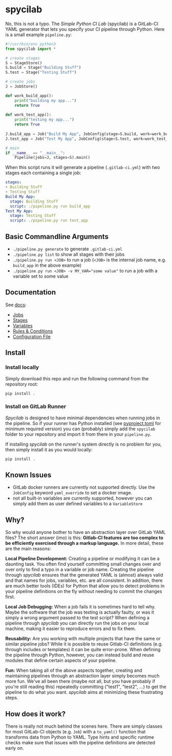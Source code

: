 # spycilab
No, this is not a typo. The *Simple Python CI Lab* (spycilab) is a GitLab-CI YAML generator that lets you specify your CI pipeline through Python.
Here is a small example `pipeline.py`:
```python
#!/usr/bin/env python3
from spycilab import *

# create stages
S = StageStore()
S.build = Stage("Building Stuff")
S.test = Stage("Testing Stuff")

# create jobs
J = JobStore()

def work_build_app():
    print("building my app...")
    return True
    
def work_test_app():
    print("testing my app...")
    return True
    
J.build_app = Job("Build My App", JobConfig(stage=S.build, work=work_build_app))
J.test_app = Job("Test My App", JobConfig(stage=S.test, work=work_test_app))

# main
if __name__ == "__main__":
    Pipeline(jobs=J, stages=S).main()
```
When this script runs it will generate a pipeline (`.gitlab-ci.yml`) with two stages each containing a single job:
```yaml
stages:
- Building Stuff
- Testing Stuff
Build My App:
  stage: Building Stuff
  script: ./pipeline.py run build_app
Test My App:
  stage: Testing Stuff
  script: ./pipeline.py run test_app
```

## Basic Commandline Arguments
- ```./pipeline.py generate``` to generate `.gitlab-ci.yml`
- ```./pipeline.py list``` to show all stages with their jobs
- ```./pipeline.py run <JOB>``` to run a job (`<JOB>` is the internal job name, e.g. `build_app` in the above example)
- ```./pipeline.py run <JOB> -v MY_VAR="some value"``` to run a job with a variable set to some value

## Documentation
See [docs](./docs):
- [Jobs](./docs/jobs.md)
- [Stages](./docs/stages.md)
- [Variables](./docs/variables.md)
- [Rules & Conditions](./docs/rules.md)
- [Configuration File](./docs/config.md)

## Install
### Install locally
Simply download this repo and run the following command from the repository root:
```bash
pip install .
``` 

### Install on GitLab Runner
*Spycilab* is designed to have minimal dependencies when running jobs in the pipeline.
So if your runner has Python installed (see [pyproject.toml](./pyproject.toml) for minimum required version)
you can (probably) simply add the `spycilab` folder to your repository and import it from there in your `pipeline.py`.

If installing *spycilab* on the runner's system directly is no problem for you, then simply install it as you would locally:
```bash
pip install .
``` 

## Known Issues
- GitLab docker runners are currently not supported directly. Use the `JobConfig` keyword `yaml_override` to set a docker image.
- not all built-in variables are currently supported, however you can simply add them as user defined variables to a `VariableStore`

## Why?
So why would anyone bother to have an abstraction layer over GitLab YAML files?
The short answer (imo) is this: **Gitlab-CI features are too complex to be efficiently exercised through a markup language.**
In more detail, these are the main reasons:

**Local Pipeline Development:** Creating a pipeline or modifying it can be a daunting task.
You often find yourself committing small changes over and over only to find a typo in a variable or job name.
Creating the pipeline through *spycilab* ensures that the generated YAML is (almost) always valid and that names for jobs, variables, etc. are all consistent.
In addition, there are much better tools (IDEs) for Python that allow you to detect problems in your pipeline definitions on the fly without needing to commit the changes first.

**Local Job Debugging:** When a job fails it is sometimes hard to tell why.
Maybe the software that the job was testing is actually faulty, or was it simply a wrong argument passed to the test script?
When defining a pipeline through *spycilab* you can directly run the jobs on your local machine, making it easier to reproduce errors and to fix them.

**Reusability:** Are you working with multiple projects that have the same or similar pipeline jobs?
While it is possible to reuse Gitlab-CI definitions (e.g. through includes or templates) it can be quite error-prone.
When defining the pipeline through Python, however, you can instead build and reuse modules that define certain aspects of your pipeline.

**Fun:** When taking all of the above aspects together, creating and maintaining pipelines through an abstraction layer simply becomes much more fun.
We've all been there (maybe not all, but you have probably if you're still reading this) repeatedly committing ("test1", "test2", ...) to get the pipeline to do what you want.
*spycilab* aims at minimizing these frustrating steps.

## How does it work?
There is really not much behind the scenes here.
There are simply classes for most GitLab-CI objects (e.g. `Job`) with a `to_yaml()` function that transforms data from Python to YAML.
Type hints and specific runtime checks make sure that issues with the pipeline definitions are detected early on.

